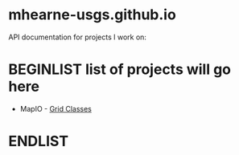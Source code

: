 # mhearne-usgs.github.io

API documentation for projects I work on:



# BEGINLIST list of projects will go here

 * MapIO - <a href="MapIO/index.html">Grid Classes</a>
# ENDLIST 


